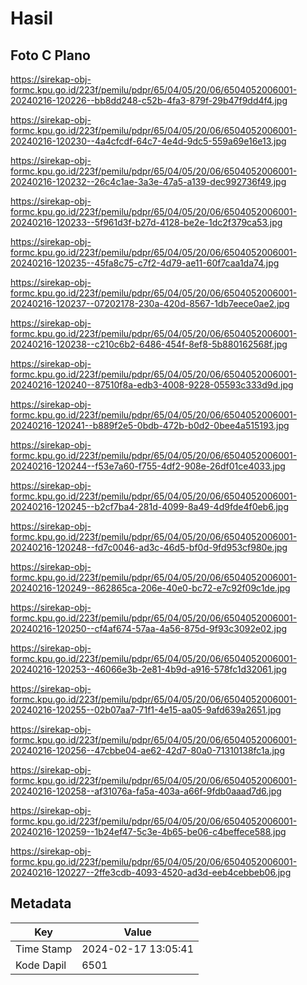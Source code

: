 # Hasil

## Foto C Plano

https://sirekap-obj-formc.kpu.go.id/223f/pemilu/pdpr/65/04/05/20/06/6504052006001-20240216-120226--bb8dd248-c52b-4fa3-879f-29b47f9dd4f4.jpg

https://sirekap-obj-formc.kpu.go.id/223f/pemilu/pdpr/65/04/05/20/06/6504052006001-20240216-120230--4a4cfcdf-64c7-4e4d-9dc5-559a69e16e13.jpg

https://sirekap-obj-formc.kpu.go.id/223f/pemilu/pdpr/65/04/05/20/06/6504052006001-20240216-120232--26c4c1ae-3a3e-47a5-a139-dec992736f49.jpg

https://sirekap-obj-formc.kpu.go.id/223f/pemilu/pdpr/65/04/05/20/06/6504052006001-20240216-120233--5f961d3f-b27d-4128-be2e-1dc2f379ca53.jpg

https://sirekap-obj-formc.kpu.go.id/223f/pemilu/pdpr/65/04/05/20/06/6504052006001-20240216-120235--45fa8c75-c7f2-4d79-ae11-60f7caa1da74.jpg

https://sirekap-obj-formc.kpu.go.id/223f/pemilu/pdpr/65/04/05/20/06/6504052006001-20240216-120237--07202178-230a-420d-8567-1db7eece0ae2.jpg

https://sirekap-obj-formc.kpu.go.id/223f/pemilu/pdpr/65/04/05/20/06/6504052006001-20240216-120238--c210c6b2-6486-454f-8ef8-5b880162568f.jpg

https://sirekap-obj-formc.kpu.go.id/223f/pemilu/pdpr/65/04/05/20/06/6504052006001-20240216-120240--87510f8a-edb3-4008-9228-05593c333d9d.jpg

https://sirekap-obj-formc.kpu.go.id/223f/pemilu/pdpr/65/04/05/20/06/6504052006001-20240216-120241--b889f2e5-0bdb-472b-b0d2-0bee4a515193.jpg

https://sirekap-obj-formc.kpu.go.id/223f/pemilu/pdpr/65/04/05/20/06/6504052006001-20240216-120244--f53e7a60-f755-4df2-908e-26df01ce4033.jpg

https://sirekap-obj-formc.kpu.go.id/223f/pemilu/pdpr/65/04/05/20/06/6504052006001-20240216-120245--b2cf7ba4-281d-4099-8a49-4d9fde4f0eb6.jpg

https://sirekap-obj-formc.kpu.go.id/223f/pemilu/pdpr/65/04/05/20/06/6504052006001-20240216-120248--fd7c0046-ad3c-46d5-bf0d-9fd953cf980e.jpg

https://sirekap-obj-formc.kpu.go.id/223f/pemilu/pdpr/65/04/05/20/06/6504052006001-20240216-120249--862865ca-206e-40e0-bc72-e7c92f09c1de.jpg

https://sirekap-obj-formc.kpu.go.id/223f/pemilu/pdpr/65/04/05/20/06/6504052006001-20240216-120250--cf4af674-57aa-4a56-875d-9f93c3092e02.jpg

https://sirekap-obj-formc.kpu.go.id/223f/pemilu/pdpr/65/04/05/20/06/6504052006001-20240216-120253--46066e3b-2e81-4b9d-a916-578fc1d32061.jpg

https://sirekap-obj-formc.kpu.go.id/223f/pemilu/pdpr/65/04/05/20/06/6504052006001-20240216-120255--02b07aa7-71f1-4e15-aa05-9afd639a2651.jpg

https://sirekap-obj-formc.kpu.go.id/223f/pemilu/pdpr/65/04/05/20/06/6504052006001-20240216-120256--47cbbe04-ae62-42d7-80a0-71310138fc1a.jpg

https://sirekap-obj-formc.kpu.go.id/223f/pemilu/pdpr/65/04/05/20/06/6504052006001-20240216-120258--af31076a-fa5a-403a-a66f-9fdb0aaad7d6.jpg

https://sirekap-obj-formc.kpu.go.id/223f/pemilu/pdpr/65/04/05/20/06/6504052006001-20240216-120259--1b24ef47-5c3e-4b65-be06-c4beffece588.jpg

https://sirekap-obj-formc.kpu.go.id/223f/pemilu/pdpr/65/04/05/20/06/6504052006001-20240216-120227--2ffe3cdb-4093-4520-ad3d-eeb4cebbeb06.jpg


## Metadata

| Key        | Value               |
| ---------- | ------------------- |
| Time Stamp | 2024-02-17 13:05:41 |
| Kode Dapil | 6501                |




